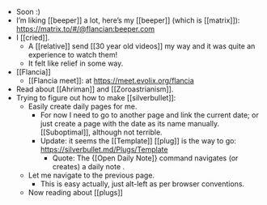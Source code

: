 - Soon :)
- I’m liking [[beeper]] a lot, here’s my [[beeper]] (which is [[matrix]]): https://matrix.to/#/@flancian:beeper.com
- I [[cried]].
  - A [[relative]] send [[30 year old videos]] my way and it was quite an experience to watch them!
  - It felt like relief in some way.
- [[Flancia]]
  - [[Flancia meet]]: at https://meet.evolix.org/flancia
- Read about [[Ahriman]] and [[Zoroastrianism]].
- Trying to figure out how to make [[silverbullet]]:
  - Easily create daily pages for me.
    - For now I need to go to another page and link the current date; or just create a page with the date as its name manually. [[Suboptimal]], although not terrible.
    - Update: it seems the [[Template]] [[plug]] is the way to go: https://silverbullet.md/Plugs/Template
      - Quote: The {[Open Daily Note]} command navigates (or creates) a daily note .
  - Let me navigate to the previous page.
    - This is easy actually, just alt-left as per browser conventions.
  - Now reading about [[plugs]]
  
  
